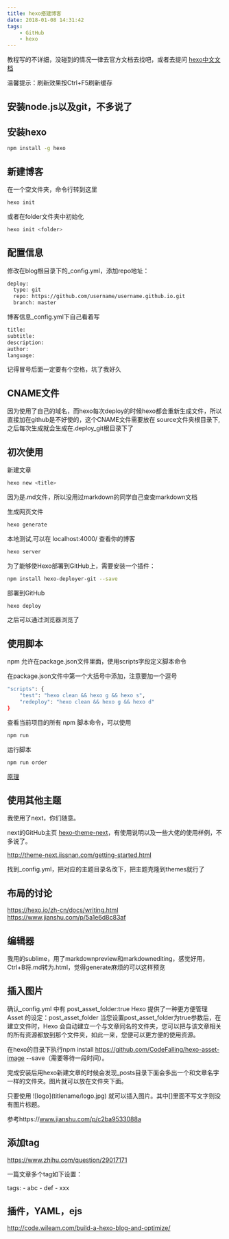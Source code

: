 ```yaml
---
title: hexo搭建博客
date: 2018-01-08 14:31:42
tags:
    - GitHub
    - hexo
---
```


教程写的不详细，没碰到的情况一律去官方文档去找吧，或者去提问
[hexo中文文档](https://hexo.io/zh-cn/docs/writing.html)

温馨提示：刷新效果按Ctrl+F5刷新缓存

## 安装node.js以及git，不多说了

## 安装hexo

``` bash
npm install -g hexo
```

## 新建博客

在一个空文件夹，命令行转到这里

``` bash
hexo init
```

或者在folder文件夹中初始化

``` bash
hexo init <folder>
```

## 配置信息

修改在blog根目录下的_config.yml，添加repo地址：

``` bash
deploy:
  type: git
  repo: https://github.com/username/username.github.io.git
  branch: master
```

博客信息_config.yml下自己看着写

``` bash
title: 
subtitle: 
description: 
author: 
language: 
```

记得冒号后面一定要有个空格，坑了我好久

## CNAME文件

因为使用了自己的域名，而hexo每次deploy的时候hexo都会重新生成文件，所以直接加在github是不好使的，这个CNAME文件需要放在 source文件夹根目录下,之后每次生成就会生成在.deploy_git根目录下了

## 初次使用

新建文章

``` bash
hexo new <title>
```

因为是.md文件，所以没用过markdown的同学自己查查markdown文档

生成网页文件

``` bash
hexo generate
```

本地测试,可以在 localhost:4000/ 查看你的博客

``` bash
hexo server
```

为了能够使Hexo部署到GitHub上，需要安装一个插件：

``` bash
npm install hexo-deployer-git --save
```

部署到GitHub
``` bash
hexo deploy
```

之后可以通过浏览器浏览了

## 使用脚本

npm 允许在package.json文件里面，使用scripts字段定义脚本命令

在package.json文件中第一个大括号中添加，注意要加一个逗号

``` bash
"scripts": {
    "test": "hexo clean && hexo g && hexo s",
    "redeploy": "hexo clean && hexo g && hexo d"
}
```

查看当前项目的所有 npm 脚本命令，可以使用

``` bash
npm run
```

运行脚本

```bash
npm run order
```

[原理](http://www.ruanyifeng.com/blog/2016/10/npm_scripts.html)

## 使用其他主题

我使用了next，你们随意。

next的GitHub主页
[hexo-theme-next](https://github.com/theme-next/hexo-theme-next/blob/master/docs/cn/README.md#%E5%8D%B3%E6%97%B6%E9%A2%84%E8%A7%88)，有使用说明以及一些大佬的使用样例，不多说了。

http://theme-next.iissnan.com/getting-started.html

找到_config.yml，把对应的主题目录名改下，把主题克隆到themes就行了


## 布局的讨论

https://hexo.io/zh-cn/docs/writing.html
https://www.jianshu.com/p/5a1e6d8c83af

## 编辑器
我用的sublime，用了markdownpreview和markdownediting，感觉好用，Ctrl+B将.md转为.html，觉得generate麻烦的可以这样预览

## 插入图片

确认_config.yml 中有 post_asset_folder:true
Hexo 提供了一种更方便管理 Asset 的设定：post_asset_folder
当您设置post_asset_folder为true参数后，在建立文件时，Hexo
会自动建立一个与文章同名的文件夹，您可以把与该文章相关的所有资源都放到那个文件夹，如此一来，您便可以更方便的使用资源。

在hexo的目录下执行npm install https://github.com/CodeFalling/hexo-asset-image --save（需要等待一段时间）。

完成安装后用hexo新建文章的时候会发现_posts目录下面会多出一个和文章名字一样的文件夹。图片就可以放在文件夹下面。

只要使用 \!\[logo\]\(titlename/logo.jpg\) 就可以插入图片。其中[]里面不写文字则没有图片标题。

参考https://www.jianshu.com/p/c2ba9533088a

## 添加tag

https://www.zhihu.com/question/29017171

一篇文章多个tag如下设置：

tags: 
\- abc
\- def
\- xxx

## 插件，YAML，ejs

http://code.wileam.com/build-a-hexo-blog-and-optimize/